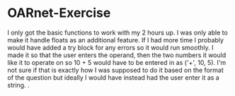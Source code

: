 # OARnet-Exercise
I only got the basic functions to work with my 2 hours up. I was only able to make it handle floats as an additional feature. If I had more time I probably would have added a try block for any errors so it would run smoothly. I made it so that the user enters the operand, then the two numbers it would like it to operate on so 10 + 5 would have to be entered in as ('+', 10, 5). I'm not sure if that is exactly how I was supposed to do it based on the format of the question but ideally I would have instead had the user enter it as a string. 
.

